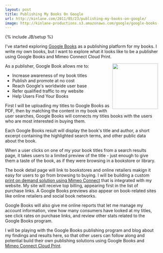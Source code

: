 ```yaml
---
layout: post
title: Publishing My Books On Google
url: http://kinlane.com/2011/05/23/publishing-my-books-on-google/
image: http://kinlane-productions.s3.amazonaws.com/google/google-books-logo.jpg
---
```

{% include JB/setup %}
<p>
     I've started exploring <a title="Google Books" href="http://books.google.com/">Google Books</a> as a publishing platform for my books. I write my own books, but I want to explore what it looks like to be a publisher using Google Books and Mimeo Connect Cloud Print.
</p>

<p>
     As a publisher, Google Book allows me to:<img src="http://kinlane-productions.s3.amazonaws.com/google/google-books-logo.jpg"  width="150" align="right" />
</p>
<ul class="blue">
     <li>Increase awareness of my book titles
     </li>
     <li>Publish and promote at no cost
     </li>
     <li>Reach Google's worldwide user base
     </li>
     <li>Refer qualified traffic to my website
     </li>
     <li>Help Users Find Your Books
     </li>
</ul>
<p>
     First I will be uploading my titles to Google Books as PDF, then by matching the content in my book with user searches, Google Books will connects my titles books with the users who are most interested in buying them.
</p>

<p>
     Each Google Books result will display the book's title and author, a short excerpt containing the highlighted search terms, and other public data about the book.
</p>

<p>
     When a user clicks on one of my your book titles from a search results page, it takes users to a limited preview of the title - just enough to give them a taste of the book, as if they were browsing in a bookstore or library.
</p>

<p>
     The book detail page will link to bookstores and online retailers makign it easy for users to go from browsing to buying. I will be building a custom <a title="print on demand solution using Mimeo Connect" href="http://developer.mimeo.com">print on demand solution using Mimeo Connect</a> that is integrated with my website. My site will receive top billing, appearing first in the list of purchase links. A Google Books previews also appear on book-related sites like online retailers and social book networks.
</p>

<p>
     Google Books will also give me online reports that let me manage my account information, view how many consumers have looked at my titles, see click rates on purchase links, and review other stats related to the Google Books program.
</p>

<p>
     I will be playing with the Google Books publishing program and blog about my findings and results here, so that other users can follow along and potential build their own publishing solutions using Google Books and <a title="Mimeo Connect Cloud Print" href="http://developer.mimeo.com">Mimeo Connect Cloud Print</a>.
</p>